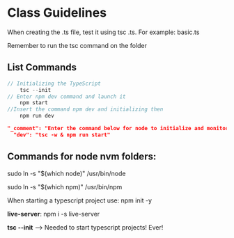 # Class Guidelines

When creating the .ts file, test it using tsc <file name>.ts.
For example: basic.ts
  
Remember to run the tsc command on the folder

## List Commands  

~~~typescript
// Initializing the TypeScript  
    tsc --init  
// Enter npm dev command and launch it  
    npm start  
//Insert the command npm dev and initializing then  
    npm run dev  
~~~  

~~~json
"_comment": "Enter the command below for node to initialize and monitor changes in .ts"  
  "dev": "tsc -w & npm run start"
~~~
  
## Commands for node nvm folders:
   
sudo ln -s "$(which node)" /usr/bin/node

sudo ln -s "$(which npm)" /usr/bin/npm

When starting a typescript project use:
npm init -y

**live-server**: npm i -s live-server

**tsc --init** --> Needed to start typescript projects! Ever!